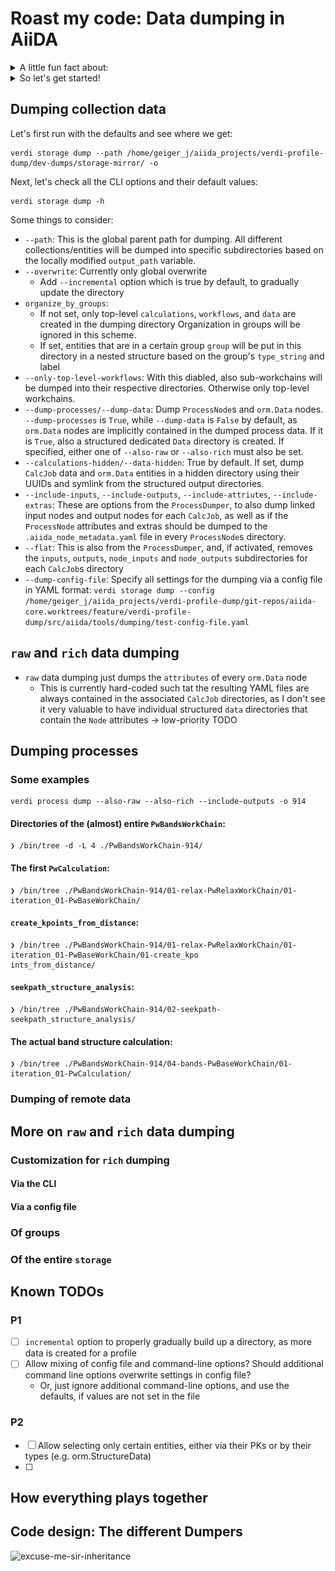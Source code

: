 # Roast my code: Data dumping in AiiDA


<details>
  <summary>A little fun fact about:</summary>

  ![dogfood](./figs/dogfood.png)

  It's got 60g / 100g of protein!!! 💪

  That's why today's GM will be all about dogfooding 🐶

</details>

<details>
  <summary>So let's get started!</summary>

![pr-conversation](./figs/pr-conversation.png)

</details>

## Dumping collection data

Let's first run with the defaults and see where we get:

```shell
verdi storage dump --path /home/geiger_j/aiida_projects/verdi-profile-dump/dev-dumps/storage-mirror/ -o
```

Next, let's check all the CLI options and their default values:

```shell
verdi storage dump -h
```

Some things to consider:
- `--path`: This is the global parent path for dumping. All different collections/entities will be dumped into specific
  subdirectories based on the locally modified `output_path` variable.
- `--overwrite`: Currently only global overwrite
   - Add `--incremental` option which is true by default, to gradually update the directory
- `organize_by_groups`:
    - If not set, only top-level `calculations`, `workflows`, and `data` are created in the dumping directory
      Organization in groups will be ignored in this scheme.
    - If set, entities that are in a certain group `group` will be put in this directory in a nested structure based on
      the group's `type_string` and label
- `--only-top-level-workflows`: With this diabled, also sub-workchains will be dumped into their respective directories.
  Otherwise only top-level workchains.
- `--dump-processes/--dump-data`: Dump `ProcessNode`s and `orm.Data` nodes. `--dump-processes` is `True`, while
  `--dump-data` is `False` by default, as `orm.Data` nodes are implicitly contained in the dumped process data. If it is
  `True`, also a structured dedicated `Data` directory is created. If specified, either one of `--also-raw` or
  `--also-rich` must also be set.
- `--calculations-hidden/--data-hidden`: True by default. If set, dump `CalcJob` data and `orm.Data` entities in a
  hidden directory using their UUIDs and symlink from the structured output directories.
- `--include-inputs`, `--include-outputs`, `--include-attriutes`, `--include-extras`: These are options from the
  `ProcessDumper`, to also dump linked input nodes and output nodes for each `CalcJob`, as well as if the `ProcessNode`
  attributes and extras should be dumped to the `.aiida_node_metadata.yaml` file in every `ProcessNode`s directory.
- `--flat`: This is also from the `ProcessDumper`, and, if activated, removes the `inputs`, `outputs`, `node_inputs` and
  `node_outputs` subdirectories for each `CalcJob`s directory
- `--dump-config-file`: Specify all settings for the dumping via a config file in YAML format:
  `verdi storage dump --config /home/geiger_j/aiida_projects/verdi-profile-dump/git-repos/aiida-core.worktrees/feature/verdi-profile-dump/src/aiida/tools/dumping/test-config-file.yaml`

## `raw` and `rich` data dumping

- `raw` data dumping just dumps the `attributes` of every `orm.Data` node
  - This is currently hard-coded such tat the resulting YAML files are always contained in the associated `CalcJob`
    directories, as I don't see it very valuable to have individual structured `data` directories that contain the
    `Node` attributes -> low-priority TODO

## Dumping processes

### Some examples

```shell
verdi process dump --also-raw --also-rich --include-outputs -o 914
```

#### Directories of the (almost) entire `PwBandsWorkChain`:

```shell
❯ /bin/tree -d -L 4 ./PwBandsWorkChain-914/
```

#### The first `PwCalculation`:

```shell
❯ /bin/tree ./PwBandsWorkChain-914/01-relax-PwRelaxWorkChain/01-iteration_01-PwBaseWorkChain/
```

#### `create_kpoints_from_distance`:

```shell
❯ /bin/tree ./PwBandsWorkChain-914/01-relax-PwRelaxWorkChain/01-iteration_01-PwBaseWorkChain/01-create_kpo
ints_from_distance/
```

#### `seekpath_structure_analysis`:

```shell
❯ /bin/tree ./PwBandsWorkChain-914/02-seekpath-seekpath_structure_analysis/
```

#### The actual band structure calculation:

```shell
❯ /bin/tree ./PwBandsWorkChain-914/04-bands-PwBaseWorkChain/01-iteration_01-PwCalculation/
```


### Dumping of remote data


## More on `raw` and `rich` data dumping


### Customization for `rich` dumping


#### Via the CLI


#### Via a config file


### Of groups


### Of the entire `storage`


## Known TODOs

### P1

- [ ] `incremental` option to properly gradually build up a directory, as more data is created for a profile
- [ ] Allow mixing of config file and command-line options? Should additional command line options overwrite settings in
config file?
    - Or, just ignore additional command-line options, and use the defaults, if values are not set in the file

### P2

- [ ] Allow selecting only certain entities, either via their PKs or by their types (e.g. orm.StructureData)
- [ ] 

## How everything plays together


## Code design: The different Dumpers

![excuse-me-sir-inheritance](/home/geiger_j/aiida_projects/verdi-profile-dump/2024-10-10-GM-dumping/figs/excuse-me-sir-inheritance.png)


